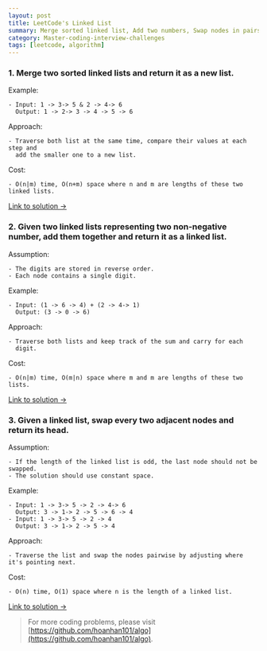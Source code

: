 ```yaml
---
layout: post
title: LeetCode's Linked List
summary: Merge sorted linked list, Add two numbers, Swap nodes in pairs
category: Master-coding-interview-challenges
tags: [leetcode, algorithm]
---
```


### 1. Merge two sorted linked lists and return it as a new list.

Example:
```
- Input: 1 -> 3-> 5 & 2 -> 4-> 6
  Output: 1 -> 2-> 3 -> 4 -> 5 -> 6
```

Approach:
```
- Traverse both list at the same time, compare their values at each step and
  add the smaller one to a new list.
```

Cost:
```
- O(n|m) time, O(n+m) space where n and m are lengths of these two linked lists.
```

[Link to solution →](https://github.com/hoanhan101/algo/blob/master/leetcode/merge_sorted_linked_list_test.go)

### 2. Given two linked lists representing two non-negative number, add them together and return it as a linked list.

Assumption:
```
- The digits are stored in reverse order.
- Each node contains a single digit.
```

Example:
```
- Input: (1 -> 6 -> 4) + (2 -> 4-> 1)
  Output: (3 -> 0 -> 6)
```

Approach:
```
- Traverse both lists and keep track of the sum and carry for each
  digit.
```

Cost:
```
- O(n|m) time, O(m|n) space where m and m are lengths of these two lists.
```

[Link to solution →](https://github.com/hoanhan101/algo/blob/master/leetcode/add_two_numbers_test.go)

### 3. Given a linked list, swap every two adjacent nodes and return its head.

Assumption:
```
- If the length of the linked list is odd, the last node should not be swapped.
- The solution should use constant space.
```

Example:
```
- Input: 1 -> 3-> 5 -> 2 -> 4-> 6
  Output: 3 -> 1-> 2 -> 5 -> 6 -> 4
- Input: 1 -> 3-> 5 -> 2 -> 4
  Output: 3 -> 1-> 2 -> 5 -> 4
```

Approach:
```
- Traverse the list and swap the nodes pairwise by adjusting where it's pointing next.
```

Cost:
```
- O(n) time, O(1) space where n is the length of a linked list.
```

[Link to solution →](https://github.com/hoanhan101/algo/blob/master/leetcode/swap_nodes_in_pairs_test.go)

> For more coding problems, please visit
  [https://github.com/hoanhan101/algo](https://github.com/hoanhan101/algo).
